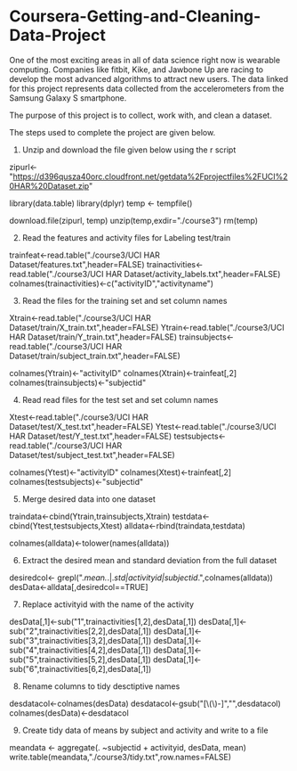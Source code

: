 # Coursera-Getting-and-Cleaning-Data-Project

One of the most exciting areas in all of data science right now is wearable computing.  Companies like fitbit, Kike, and Jawbone Up are
racing to develop the most advanced algorithms to attract new users. The data linked for this project represents data collected from the 
accelerometers from the Samsung Galaxy S smartphone. 

The purpose of this project is to collect, work with, and clean a dataset. 

The steps used to complete the project are given below.

1. Unzip and download the file given below using the r script 

  zipurl<-"https://d396qusza40orc.cloudfront.net/getdata%2Fprojectfiles%2FUCI%20HAR%20Dataset.zip"


  library(data.table)
  library(dplyr)
  temp <- tempfile()


  download.file(zipurl, temp)
  unzip(temp,exdir="./course3")
  rm(temp)


2. Read the features and activity files for Labeling test/train

  trainfeat<-read.table("./course3/UCI HAR Dataset/features.txt",header=FALSE)
  trainactivities<-read.table("./course3/UCI HAR Dataset/activity_labels.txt",header=FALSE)
  colnames(trainactivities)<-c("activityID","activityname")

3. Read the files for the training set and set column names

  Xtrain<-read.table("./course3/UCI HAR Dataset/train/X_train.txt",header=FALSE)
  Ytrain<-read.table("./course3/UCI HAR Dataset/train/Y_train.txt",header=FALSE)
  trainsubjects<-read.table("./course3/UCI HAR Dataset/train/subject_train.txt",header=FALSE)

  colnames(Ytrain)<-"activityID"
  colnames(Xtrain)<-trainfeat[,2]
  colnames(trainsubjects)<-"subjectid"

4. Read read files for the test set and set column names

  Xtest<-read.table("./course3/UCI HAR Dataset/test/X_test.txt",header=FALSE)
  Ytest<-read.table("./course3/UCI HAR Dataset/test/Y_test.txt",header=FALSE)
  testsubjects<-read.table("./course3/UCI HAR Dataset/test/subject_test.txt",header=FALSE)


  colnames(Ytest)<-"activityID"
  colnames(Xtest)<-trainfeat[,2]
  colnames(testsubjects)<-"subjectid"

5. Merge desired data into one dataset

  traindata<-cbind(Ytrain,trainsubjects,Xtrain)
  testdata<-cbind(Ytest,testsubjects,Xtest)
  alldata<-rbind(traindata,testdata)


  colnames(alldata)<-tolower(names(alldata))

6. Extract the desired mean and standard deviation from the full dataset

  desiredcol<- grepl(".*mean.*.|.*std|activityid|subjectid*.",colnames(alldata))
  desData<-alldata[,desiredcol==TRUE]

7. Replace activityid with the name of the activity

  desData[,1]<-sub("1",trainactivities[1,2],desData[,1])
  desData[,1]<-sub("2",trainactivities[2,2],desData[,1])
  desData[,1]<-sub("3",trainactivities[3,2],desData[,1])
  desData[,1]<-sub("4",trainactivities[4,2],desData[,1])
  desData[,1]<-sub("5",trainactivities[5,2],desData[,1])
  desData[,1]<-sub("6",trainactivities[6,2],desData[,1])

8. Rename columns to tidy desctiptive names

  desdatacol<-colnames(desData)
  desdatacol<-gsub("[\\(\\)-]","",desdatacol)
  colnames(desData)<-desdatacol

9. Create tidy data of means by subject and activity and write to a file

  meandata <- aggregate(. ~subjectid + activityid, desData, mean)
  write.table(meandata,"./course3/tidy.txt",row.names=FALSE)

